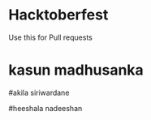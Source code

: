 # Hacktoberfest
Use this for Pull requests

# kasun madhusanka
#akila siriwardane


#heeshala nadeeshan

